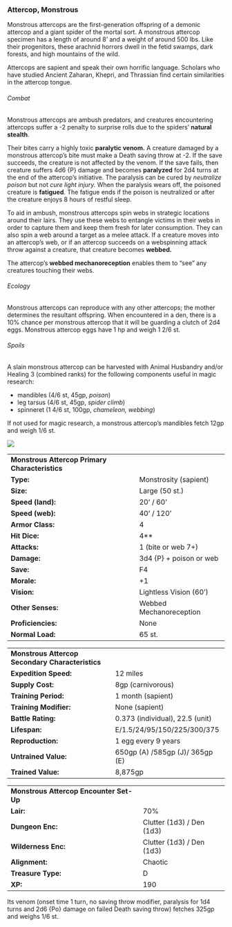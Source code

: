 ### Attercop, Monstrous

Monstrous attercops are the first-generation offspring of a demonic attercop and a giant spider of the mortal sort. A monstrous attercop specimen has a length of around 8’ and a weight of around 500 lbs. Like their progenitors, these arachnid horrors dwell in the fetid swamps, dark forests, and high mountains of the wild.

Attercops are sapient and speak their own horrific language. Scholars who have studied Ancient Zaharan, Khepri, and Thrassian find certain similarities in the attercop tongue.

###### Combat

Monstrous attercops are ambush predators, and creatures encountering attercops suffer a -2 penalty to surprise rolls due to the spiders’ **natural stealth**.

Their bites carry a highly toxic **paralytic venom.** A creature damaged by a monstrous attercop’s bite must make a Death saving throw at -2. If the save succeeds, the creature is not affected by the venom. If the save fails, then creature suffers 4d6 {P} damage and becomes **paralyzed** for 2d4 turns at the end of the attercop’s initiative. The paralysis can be cured by *neutralize poison* but not *cure light injury.* When the paralysis wears off, the poisoned creature is **fatigued**. The fatigue ends if the poison is neutralized or after the creature enjoys 8 hours of restful sleep.

To aid in ambush, monstrous attercops spin webs in strategic locations around their lairs. They use these webs to entangle victims in their webs in order to capture them and keep them fresh for later consumption. They can also spin a web around a target as a melee attack. If a creature moves into an attercop’s web, or if an attercop succeeds on a webspinning attack throw against a creature, that creature becomes **webbed.**

The attercop’s **webbed mechanoreception** enables them to “see” any creatures touching their webs.

###### Ecology

Monstrous attercops can reproduce with any other attercops; the mother determines the resultant offspring. When encountered in a den, there is a 10% chance per monstrous attercop that it will be guarding a clutch of 2d4 eggs. Monstrous attercop eggs have 1 hp and weigh 1 2/6 st.

###### Spoils

A slain monstrous attercop can be harvested with Animal Husbandry and/or Healing 3 (combined ranks) for the following components useful in magic research:

* mandibles (4/6 st, 45gp, *poison*)
* leg tarsus (4/6 st, 45gp, *spider climb*)
* spinneret (1 4/6 st, 100gp, *chameleon, webbing*)

If not used for magic research, a monstrous attercop’s mandibles fetch 12gp and weigh 1/6 st.

![](data:image/png;base64...)

|  |  |
| --- | --- |
| **Monstrous Attercop Primary Characteristics** | |
| **Type:** | Monstrosity (sapient) |
| **Size:** | Large (50 st.) |
| **Speed (land):** | 20’ / 60’ |
| **Speed (web):** | 40’ / 120’ |
| **Armor Class:** | 4 |
| **Hit Dice:** | 4\*\* |
| **Attacks:** | 1 (bite or web 7+) |
| **Damage:** | 3d4 {P} + poison or web |
| **Save:** | F4 |
| **Morale:** | +1 |
| **Vision:** | Lightless Vision (60’) |
| **Other Senses:** | Webbed Mechanoreception |
| **Proficiencies:** | None |
| **Normal Load:** | 65 st. |

|  |  |
| --- | --- |
| **Monstrous Attercop Secondary Characteristics** | |
| **Expedition Speed:** | 12 miles |
| **Supply Cost:** | 8gp (carnivorous) |
| **Training Period:** | 1 month (sapient) |
| **Training Modifier:** | None (sapient) |
| **Battle Rating:** | 0.373 (individual), 22.5 (unit) |
| **Lifespan:** | E/1.5/24/95/150/225/300/375 |
| **Reproduction:** | 1 egg every 9 years |
| **Untrained Value:** | 650gp (A) /585gp (J)/ 365gp (E) |
| **Trained Value:** | 8,875gp |

|  |  |
| --- | --- |
| **Monstrous Attercop Encounter Set-Up** | |
| **Lair:** | 70% |
| **Dungeon Enc:** | Clutter (1d3) / Den (1d3) |
| **Wilderness Enc:** | Clutter (1d3) / Den (1d3) |
| **Alignment:** | Chaotic |
| **Treasure Type:** | D |
| **XP:** | 190 |

Its venom (onset time 1 turn, no saving throw modifier, paralysis for 1d4 turns and 2d6 {Po} damage on failed Death saving throw) fetches 325gp and weighs 1/6 st.
